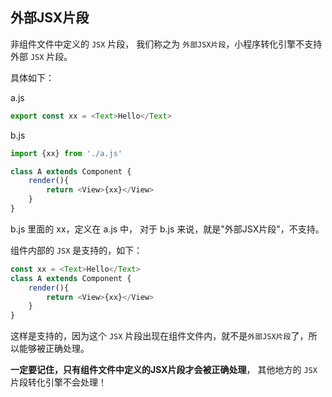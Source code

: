 ## 外部JSX片段

非组件文件中定义的 `JSX` 片段， 我们称之为 `外部JSX片段`，小程序转化引擎不支持外部 `JSX` 片段。 

具体如下： 

a.js

```javascript
export const xx = <Text>Hello</Text>
```

b.js

```javascript
import {xx} from './a.js'

class A extends Component {
    render(){
        return <View>{xx}</View>
    }
}
```

b.js 里面的 xx，定义在 a.js 中， 对于 b.js 来说，就是"外部JSX片段"，不支持。 

组件内部的 `JSX` 是支持的，如下：

```javascript
const xx = <Text>Hello</Text>
class A extends Component {
    render(){
        return <View>{xx}</View>
    }
}
```

这样是支持的，因为这个 `JSX` 片段出现在组件文件内，就不是`外部JSX片段`了，所以能够被正确处理。
 
**一定要记住，只有组件文件中定义的JSX片段才会被正确处理**， 其他地方的 `JSX` 片段转化引擎不会处理！